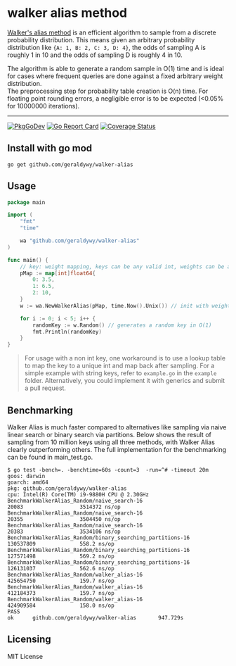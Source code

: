 # walker alias method

[Walker's alias method](https://en.wikipedia.org/wiki/Alias_method) is an efficient algorithm to sample from a discrete probability distribution. This means given an arbitrary probability distribution like ```{A: 1, B: 2, C: 3, D: 4}```, the odds of sampling A is roughly 1 in 10 and the odds of sampling D is roughly 4 in 10.

The algorithm is able to generate a random sample in O(1) time and is ideal for cases where frequent queries are done against a fixed arbitrary weight distribution. <br>
The preprocessing step for probability table creation is O(n) time. For floating point rounding errors, a negligible error is to be expected (<0.05% for 10000000 iterations).

***
[![PkgGoDev](https://pkg.go.dev/badge/github.com/geraldywy/walker-alias)](https://pkg.go.dev/github.com/geraldywy/walker-alias)
[![Go Report Card](https://goreportcard.com/badge/github.com/geraldywy/walker-alias)](https://goreportcard.com/report/github.com/geraldywy/walker-alias)
[![Coverage Status](https://coveralls.io/repos/github/geraldywy/walker-alias/badge.svg?branch=master)](https://coveralls.io/github/geraldywy/walker-alias?branch=master)

## Install with go mod
```
go get github.com/geraldywy/walker-alias
```

## Usage
```go
package main

import (
	"fmt"
	"time"

	wa "github.com/geraldywy/walker-alias"
)

func main() {
	// key: weight mapping, keys can be any valid int, weights can be any valid float64
	pMap := map[int]float64{
		0: 3.5,
		1: 6.5,
		2: 10,
	}
	w := wa.NewWalkerAlias(pMap, time.Now().Unix()) // init with weights and a random seed

	for i := 0; i < 5; i++ {
		randomKey := w.Random() // generates a random key in O(1)
		fmt.Println(randomKey)
	}
}
```

> For usage with a non int key, one workaround is to use a lookup table to map the key to a unique int and map back after sampling.
For a simple example with string keys, refer to ```example.go``` in the ```example``` folder.
Alternatively, you could implement it with generics and submit a pull request.


## Benchmarking

Walker Alias is much faster compared to alternatives like sampling via naive linear search or binary search via partitions.
Below shows the result of sampling from 10 million keys using all three methods, with Walker Alias clearly outperforming others.
The full implementation for the benchmarking can be found in main_test.go.

```
$ go test -bench=. -benchtime=60s -count=3  -run=^# -timeout 20m
goos: darwin
goarch: amd64
pkg: github.com/geraldywy/walker-alias
cpu: Intel(R) Core(TM) i9-9880H CPU @ 2.30GHz
BenchmarkWalkerAlias_Random/naive_search-16                             20083                  3514372 ns/op
BenchmarkWalkerAlias_Random/naive_search-16                             20355                  3504450 ns/op
BenchmarkWalkerAlias_Random/naive_search-16                             20383                  3534106 ns/op
BenchmarkWalkerAlias_Random/binary_searching_partitions-16              130537809              558.2 ns/op
BenchmarkWalkerAlias_Random/binary_searching_partitions-16              127571498              569.2 ns/op
BenchmarkWalkerAlias_Random/binary_searching_partitions-16              126131037              562.6 ns/op
BenchmarkWalkerAlias_Random/walker_alias-16                             425654750              159.7 ns/op
BenchmarkWalkerAlias_Random/walker_alias-16                             412184373              159.7 ns/op
BenchmarkWalkerAlias_Random/walker_alias-16                             424909584              158.0 ns/op
PASS
ok      github.com/geraldywy/walker-alias       947.729s
```

## Licensing

MIT License